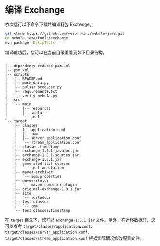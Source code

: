 # 编译 Exchange

依次运行以下命令下载并编译打包 Exchange。

```bash
git clone https://github.com/vesoft-inc/nebula-java.git
cd nebula-java/tools/exchange
mvn package -DskipTests
```

编译成功后，您可以在当前目录里看到如下目录结构。

```
.
|-- dependency-reduced-pom.xml
|-- pom.xml
|-- scripts
|   |-- README.md
|   |-- mock_data.py
|   |-- pulsar_producer.py
|   |-- requirements.txt
|   `-- verify_nebula.py
|-- src
|   `-- main
|       |-- resources
|       |-- scala
|       `-- test
`-- target
    |-- classes
    |   |-- application.conf
    |   |-- com
    |   |-- server_application.conf
    |   `-- stream_application.conf
    |-- classes.timestamp
    |-- exchange-1.0.1-javadoc.jar
    |-- exchange-1.0.1-sources.jar
    |-- exchange-1.0.1.jar
    |-- generated-test-sources
    |   `-- test-annotations
    |-- maven-archiver
    |   `-- pom.properties
    |-- maven-status
    |   `-- maven-compiler-plugin
    |-- original-exchange-1.0.1.jar
    |-- site
    |   `-- scaladocs
    |-- test-classes
    |   `-- com
    `-- test-classes.timestamp
```

在 `target` 目录下，您可以 `exchange-1.0.1.jar` 文件。另外，在迁移数据时，您可以参考 `target/classes/application.conf`、`target/classes/server_application.conf`、`target/classes/stream_application.conf` 根据实际情况修改配置文件。
